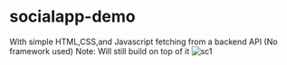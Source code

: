# socialapp-demo
 With simple HTML,CSS,and Javascript fetching from a backend API
 (No framework used) Note: Will still build on top of it
 ![sc1](https://user-images.githubusercontent.com/80950420/197959063-d3da4673-bcd8-402c-8545-baf62f690696.png)
